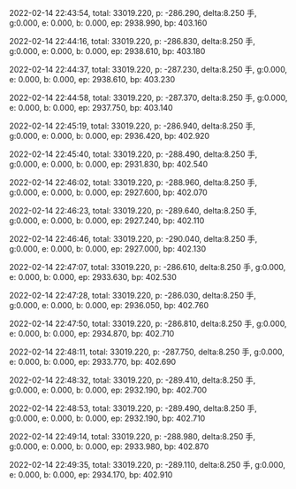 2022-02-14 22:43:54, total: 33019.220, p: -286.290, delta:8.250 手, g:0.000, e: 0.000, b: 0.000, ep: 2938.990, bp: 403.160

2022-02-14 22:44:16, total: 33019.220, p: -286.830, delta:8.250 手, g:0.000, e: 0.000, b: 0.000, ep: 2938.610, bp: 403.180

2022-02-14 22:44:37, total: 33019.220, p: -287.230, delta:8.250 手, g:0.000, e: 0.000, b: 0.000, ep: 2938.610, bp: 403.230

2022-02-14 22:44:58, total: 33019.220, p: -287.370, delta:8.250 手, g:0.000, e: 0.000, b: 0.000, ep: 2937.750, bp: 403.140

2022-02-14 22:45:19, total: 33019.220, p: -286.940, delta:8.250 手, g:0.000, e: 0.000, b: 0.000, ep: 2936.420, bp: 402.920

2022-02-14 22:45:40, total: 33019.220, p: -288.490, delta:8.250 手, g:0.000, e: 0.000, b: 0.000, ep: 2931.830, bp: 402.540

2022-02-14 22:46:02, total: 33019.220, p: -288.960, delta:8.250 手, g:0.000, e: 0.000, b: 0.000, ep: 2927.600, bp: 402.070

2022-02-14 22:46:23, total: 33019.220, p: -289.640, delta:8.250 手, g:0.000, e: 0.000, b: 0.000, ep: 2927.240, bp: 402.110

2022-02-14 22:46:46, total: 33019.220, p: -290.040, delta:8.250 手, g:0.000, e: 0.000, b: 0.000, ep: 2927.000, bp: 402.130

2022-02-14 22:47:07, total: 33019.220, p: -286.610, delta:8.250 手, g:0.000, e: 0.000, b: 0.000, ep: 2933.630, bp: 402.530

2022-02-14 22:47:28, total: 33019.220, p: -286.030, delta:8.250 手, g:0.000, e: 0.000, b: 0.000, ep: 2936.050, bp: 402.760

2022-02-14 22:47:50, total: 33019.220, p: -286.810, delta:8.250 手, g:0.000, e: 0.000, b: 0.000, ep: 2934.870, bp: 402.710

2022-02-14 22:48:11, total: 33019.220, p: -287.750, delta:8.250 手, g:0.000, e: 0.000, b: 0.000, ep: 2933.770, bp: 402.690

2022-02-14 22:48:32, total: 33019.220, p: -289.410, delta:8.250 手, g:0.000, e: 0.000, b: 0.000, ep: 2932.190, bp: 402.700

2022-02-14 22:48:53, total: 33019.220, p: -289.490, delta:8.250 手, g:0.000, e: 0.000, b: 0.000, ep: 2932.190, bp: 402.710

2022-02-14 22:49:14, total: 33019.220, p: -288.980, delta:8.250 手, g:0.000, e: 0.000, b: 0.000, ep: 2933.980, bp: 402.870

2022-02-14 22:49:35, total: 33019.220, p: -289.110, delta:8.250 手, g:0.000, e: 0.000, b: 0.000, ep: 2934.170, bp: 402.910